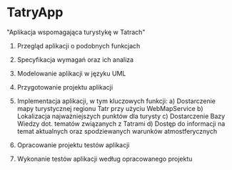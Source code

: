 # TatryApp
"Aplikacja wspomagająca turystykę w Tatrach"

1) Przegląd aplikacji o podobnych funkcjach

2) Specyfikacja wymagań oraz ich analiza

3) Modelowanie aplikacji w języku UML

4) Przygotowanie projektu aplikacji 

5) Implementacja aplikacji, w tym kluczowych funkcji:
a) Dostarczenie mapy turystycznej regionu Tatr przy użyciu WebMapService
b) Lokalizacja najważniejszych punktów dla turysty
c) Dostarczenie Bazy Wiedzy dot. tematów związanych z Tatrami
d) Dostęp do informacji na temat aktualnych oraz spodziewanych warunków atmostferycznych

6) Opracowanie projektu testów aplikacji

7) Wykonanie testów aplikacji według opracowanego projektu

